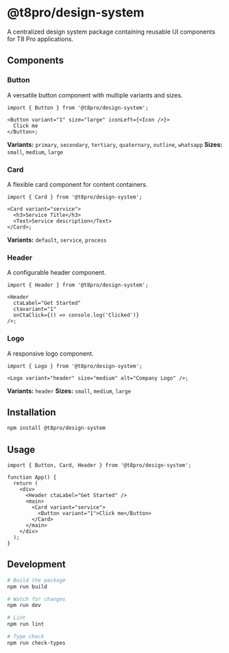 # @t8pro/design-system

A centralized design system package containing reusable UI components for T8 Pro applications.

## Components

### Button

A versatile button component with multiple variants and sizes.

```tsx
import { Button } from '@t8pro/design-system';

<Button variant="1" size="large" iconLeft={<Icon />}>
  Click me
</Button>;
```

**Variants:** `primary`, `secondary`, `tertiary`, `quaternary`, `outline`, `whatsapp`
**Sizes:** `small`, `medium`, `large`

### Card

A flexible card component for content containers.

```tsx
import { Card } from '@t8pro/design-system';

<Card variant="service">
  <h3>Service Title</h3>
  <Text>Service description</Text>
</Card>;
```

**Variants:** `default`, `service`, `process`

### Header

A configurable header component.

```tsx
import { Header } from '@t8pro/design-system';

<Header
  ctaLabel="Get Started"
  ctavariant="1"
  onCtaClick={() => console.log('Clicked')}
/>;
```

### Logo

A responsive logo component.

```tsx
import { Logo } from '@t8pro/design-system';

<Logo variant="header" size="medium" alt="Company Logo" />;
```

**Variants:** `header`
**Sizes:** `small`, `medium`, `large`

## Installation

```bash
npm install @t8pro/design-system
```

## Usage

```tsx
import { Button, Card, Header } from '@t8pro/design-system';

function App() {
  return (
    <div>
      <Header ctaLabel="Get Started" />
      <main>
        <Card variant="service">
          <Button variant="1">Click me</Button>
        </Card>
      </main>
    </div>
  );
}
```

## Development

```bash
# Build the package
npm run build

# Watch for changes
npm run dev

# Lint
npm run lint

# Type check
npm run check-types
```

